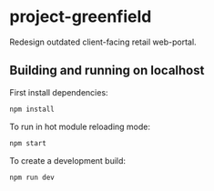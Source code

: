 # project-greenfield

Redesign outdated client-facing retail web-portal.

## Building and running on localhost

First install dependencies:

```sh
npm install
```

To run in hot module reloading mode:

```sh
npm start
```

To create a development build:

```sh
npm run dev
```
